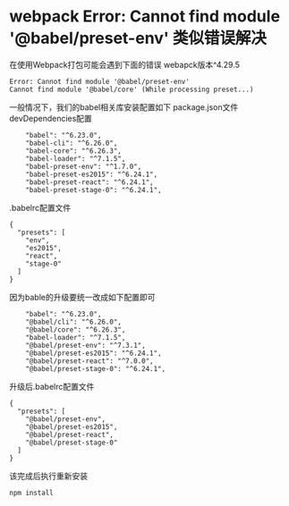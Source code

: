# webpack Error: Cannot find module '@babel/preset-env' 类似错误解决

在使用Webpack打包可能会遇到下面的错误
webapck版本^4.29.5
```
Error: Cannot find module '@babel/preset-env'
Cannot find module '@babel/core' (While processing preset...)

```
一般情况下，我们的babel相关库安装配置如下
package.json文件devDependencies配置
```
    "babel": "^6.23.0",
    "babel-cli": "^6.26.0",
    "babel-core": "^6.26.3",
    "babel-loader": "^7.1.5",
    "babel-preset-env": "^1.7.0",
    "babel-preset-es2015": "^6.24.1",
    "babel-preset-react": "^6.24.1",
    "babel-preset-stage-0": "^6.24.1",
```
.babelrc配置文件
```
{
  "presets": [
    "env",
    "es2015",
    "react",
    "stage-0"
  ]
}
```
因为bable的升级要统一改成如下配置即可
```
    "babel": "^6.23.0",
    "@babel/cli": "^6.26.0",
    "@babel/core": "^6.26.3",
    "babel-loader": "^7.1.5",
    "@babel/preset-env": "^7.3.1",
    "@babel/preset-es2015": "^6.24.1",
    "@babel/preset-react": "^7.0.0",
    "@babel/preset-stage-0": "^6.24.1",
```
升级后.babelrc配置文件
```
{
  "presets": [
    "@babel/preset-env",
    "@babel/preset-es2015",
    "@babel/preset-react",
    "@babel/preset-stage-0"
  ]
}
```
该完成后执行重新安装
```
npm install

```